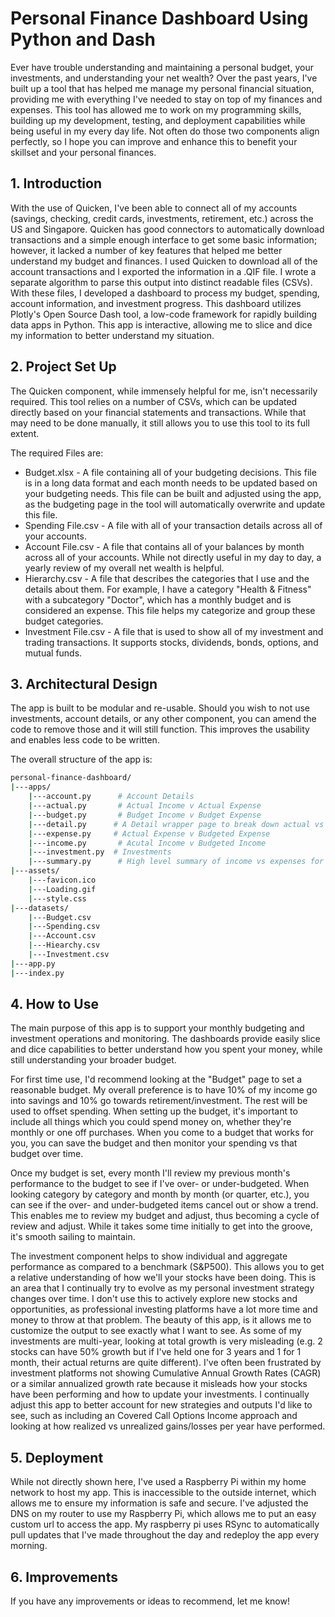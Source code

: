 # Personal Finance Dashboard Using Python and Dash

Ever have trouble understanding and maintaining a personal budget, your investments, and understanding your net wealth?  Over the past years, I've built up a tool that has helped me manage my personal financial situation, providing me with everything I've needed to stay on top of my finances and expenses.  This tool has allowed me to work on my programming skills, building up my development, testing, and deployment capabilities while being useful in my every day life.  Not often do those two components align perfectly, so I hope you can improve and enhance this to benefit your skillset and your personal finances.

## 1. Introduction

With the use of Quicken, I've been able to connect all of my accounts (savings, checking, credit cards, investments, retirement, etc.) across the US and Singapore.  Quicken has good connectors to automatically download transactions and a simple enough interface to get some basic information; however, it lacked a number of key features that helped me better understand my budget and finances.  I used Quicken to download all of the account transactions and I exported the information in a .QIF file.  I wrote a separate algorithm to parse this output into distinct readable files (CSVs).  With these files, I developed a dashboard to process my budget, spending, account information, and investment progress.  This dashboard utilizes Plotly's Open Source Dash tool, a low-code framework for rapidly building data apps in Python.  This app is interactive, allowing me to slice and dice my information to better understand my situation.  

## 2. Project Set Up

The Quicken component, while immensely helpful for me, isn't necessarily required.  This tool relies on a number of CSVs, which can be updated directly based on your financial statements and transactions.  While that may need to be done manually, it still allows you to use this tool to its full extent.

The required Files are:
* Budget.xlsx - A file containing all of your budgeting decisions.  This file is in a long data format and each month needs to be updated based on your budgeting needs.  This file can be built and adjusted using the app, as the budgeting page in the tool will automatically overwrite and update this file.
* Spending File.csv - A file with all of your transaction details across all of your accounts.
* Account File.csv - A file that contains all of your balances by month across all of your accounts.  While not directly useful in my day to day, a yearly review of my overall net wealth is helpful.
* Hierarchy.csv - A file that describes the categories that I use and the details about them.  For example, I have a category "Health & Fitness" with a subcategory "Doctor", which has a monthly budget and is considered an expense.  This file helps my categorize and group these budget categories.
* Investment File.csv - A file that is used to show all of my investment and trading transactions.  It supports stocks, dividends, bonds, options, and mutual funds.

## 3. Architectural Design

The app is built to be modular and re-usable.  Should you wish to not use investments, account details, or any other component, you can amend the code to remove those and it will still function.  This improves the usability and enables less code to be written.

The overall structure of the app is:

```bash
personal-finance-dashboard/
|---apps/
    |---account.py      # Account Details
    |---actual.py       # Actual Income v Actual Expense
    |---budget.py       # Budget Income v Budget Expense
    |---detail.py      # A Detail wrapper page to break down actual vs budget for income vs expenses
    |---expense.py     # Actual Expense v Budgeted Expense
    |---income.py       # Acutal Income v Budgeted Income
    |---investment.py  # Investments
    |---summary.py      # High level summary of income vs expenses for actual and budget
|---assets/
    |---favicon.ico
    |---Loading.gif
    |---style.css
|---datasets/
    |---Budget.csv
    |---Spending.csv
    |---Account.csv
    |---Hiearchy.csv
    |---Investment.csv
|---app.py
|---index.py
```

## 4. How to Use

The main purpose of this app is to support your monthly budgeting and investment operations and monitoring.  The dashboards provide easily slice and dice capabilities to better understand how you spent your money, while still understanding your broader budget.

For first time use, I'd recommend looking at the "Budget" page to set a reasonable budget.  My overall preference is to have 10% of my income go into savings and 10% go towards retirement/investment.  The rest will be used to offset spending.  When setting up the budget, it's important to include all things which you could spend money on, whether they're monthly or one off purchases.  When you come to a budget that works for you, you can save the budget and then monitor your spending vs that budget over time.

Once my budget is set, every month I'll review my previous month's performance to the budget to see if I've over- or under-budgeted.  When looking category by category and month by month (or quarter, etc.), you can see if the over- and under-budgeted items cancel out or show a trend.  This enables me to review my budget and adjust, thus becoming a cycle of review and adjust.  While it takes some time initially to get into the groove, it's smooth sailing to maintain.

The investment component helps to show individual and aggregate performance as compared to a benchmark (S&P500).  This allows you to get a relative understanding of how we'll your stocks have been doing.  This is an area that I continually try to evolve as my personal investment strategy changes over time.  I don't use this to actively explore new stocks and opportunities, as professional investing platforms have a lot more time and money to throw at that problem.  The beauty of this app, is it allows me to customize the output to see exactly what I want to see.  As some of my investments are multi-year, looking at total growth is very misleading (e.g. 2 stocks can have 50% growth but if I've held one for 3 years and 1 for 1 month, their actual returns are quite different).  I've often been frustrated by investment platforms not showing Cumulative Annual Growth Rates (CAGR) or a similar annualized growth rate because it misleads how your stocks have been performing and how to update your investments.  I continually adjust this app to better account for new strategies and outputs I'd like to see, such as including an Covered Call Options Income approach and looking at how realized vs unrealized gains/losses per year have performed.

## 5. Deployment

While not directly shown here, I've used a Raspberry Pi within my home network to host my app.  This is inaccessible to the outside internet, which allows me to ensure my information is safe and secure.  I've adjusted the DNS on my router to use my Raspberry Pi, which allows me to put an easy custom url to access the app.  My raspberry pi uses RSync to automatically pull updates that I've made throughout the day and redeploy the app every morning.

## 6. Improvements

If you have any improvements or ideas to recommend, let me know!

